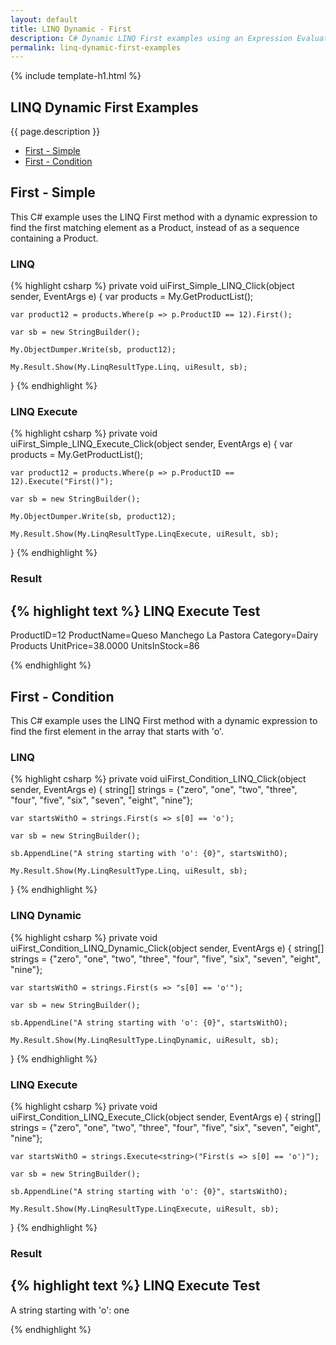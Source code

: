 ```yaml
---
layout: default
title: LINQ Dynamic - First
description: C# Dynamic LINQ First examples using an Expression Evaluator.
permalink: linq-dynamic-first-examples
---
```


{% include template-h1.html %}

## LINQ Dynamic First Examples
{{ page.description }}

- [First - Simple](#first---simple)
- [First - Condition](#first---condition)

## First - Simple
This C# example uses the LINQ First method with a dynamic expression to find the first matching element as a Product, instead of as a sequence containing a Product.

### LINQ
{% highlight csharp %}
private void uiFirst_Simple_LINQ_Click(object sender, EventArgs e)
{
	var products = My.GetProductList();

	var product12 = products.Where(p => p.ProductID == 12).First();

	var sb = new StringBuilder();

	My.ObjectDumper.Write(sb, product12);

	My.Result.Show(My.LinqResultType.Linq, uiResult, sb);
}
{% endhighlight %}

### LINQ Execute
{% highlight csharp %}
private void uiFirst_Simple_LINQ_Execute_Click(object sender, EventArgs e)
{
	var products = My.GetProductList();

	var product12 = products.Where(p => p.ProductID == 12).Execute("First()");

	var sb = new StringBuilder();

	My.ObjectDumper.Write(sb, product12);

	My.Result.Show(My.LinqResultType.LinqExecute, uiResult, sb);
}
{% endhighlight %}

### Result
{% highlight text %}
LINQ Execute Test
------------------------------
ProductID=12 ProductName=Queso Manchego La Pastora Category=Dairy Products UnitPrice=38.0000 UnitsInStock=86

{% endhighlight %}

## First - Condition
This C# example uses the LINQ First method with a dynamic expression to find the first element in the array that starts with 'o'.

### LINQ
{% highlight csharp %}
private void uiFirst_Condition_LINQ_Click(object sender, EventArgs e)
{
	string[] strings = {"zero", "one", "two", "three", "four", "five", "six", "seven", "eight", "nine"};

	var startsWithO = strings.First(s => s[0] == 'o');

	var sb = new StringBuilder();

	sb.AppendLine("A string starting with 'o': {0}", startsWithO);

	My.Result.Show(My.LinqResultType.Linq, uiResult, sb);
}
{% endhighlight %}

### LINQ Dynamic
{% highlight csharp %}
private void uiFirst_Condition_LINQ_Dynamic_Click(object sender, EventArgs e)
{
	string[] strings = {"zero", "one", "two", "three", "four", "five", "six", "seven", "eight", "nine"};

	var startsWithO = strings.First(s => "s[0] == 'o'");

	var sb = new StringBuilder();

	sb.AppendLine("A string starting with 'o': {0}", startsWithO);

	My.Result.Show(My.LinqResultType.LinqDynamic, uiResult, sb);
}
{% endhighlight %}

### LINQ Execute
{% highlight csharp %}
private void uiFirst_Condition_LINQ_Execute_Click(object sender, EventArgs e)
{
	string[] strings = {"zero", "one", "two", "three", "four", "five", "six", "seven", "eight", "nine"};

	var startsWithO = strings.Execute<string>("First(s => s[0] == 'o')");

	var sb = new StringBuilder();

	sb.AppendLine("A string starting with 'o': {0}", startsWithO);

	My.Result.Show(My.LinqResultType.LinqExecute, uiResult, sb);
}
{% endhighlight %}

### Result
{% highlight text %}
LINQ Execute Test
------------------------------
A string starting with 'o': one

{% endhighlight %}
